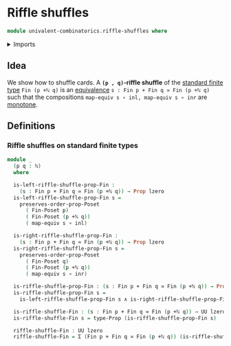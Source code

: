 # Riffle shuffles

```agda
module univalent-combinatorics.riffle-shuffles where
```

<details><summary>Imports</summary>

```agda
open import elementary-number-theory.addition-natural-numbers
open import elementary-number-theory.inequality-standard-finite-types
open import elementary-number-theory.natural-numbers

open import foundation.automorphisms
open import foundation.conjunction
open import foundation.dependent-pair-types
open import foundation.equivalences
open import foundation.function-types
open import foundation.universe-levels

open import foundation-core.coproduct-types
open import foundation-core.propositions

open import order-theory.order-preserving-maps-posets
open import order-theory.posets

open import univalent-combinatorics.standard-finite-types
```

</details>

## Idea

We show how to shuffle cards. A **`(p , q)`-riffle shuffle** of the
[standard finite type](univalent-combinatorics.standard-finite-types.md)
`Fin (p +ℕ q)` is an [equivalence](foundation.equivalences)
`s : Fin p + Fin q ≃ Fin (p +ℕ q)` such that the compositions
`map-equiv s ∘ inl, map-equiv s ∘ inr` are
[monotone](order-theory.order-preserving-maps-posets).

## Definitions

### Riffle shuffles on standard finite types

```agda
module _
  (p q : ℕ)
  where

  is-left-riffle-shuffle-prop-Fin :
    (s : Fin p + Fin q ≃ Fin (p +ℕ q)) → Prop lzero
  is-left-riffle-shuffle-prop-Fin s =
    preserves-order-prop-Poset
      ( Fin-Poset p)
      ( Fin-Poset (p +ℕ q))
      ( map-equiv s ∘ inl)

  is-right-riffle-shuffle-prop-Fin :
    (s : Fin p + Fin q ≃ Fin (p +ℕ q)) → Prop lzero
  is-right-riffle-shuffle-prop-Fin s =
    preserves-order-prop-Poset
      ( Fin-Poset q)
      ( Fin-Poset (p +ℕ q))
      ( map-equiv s ∘ inr)

  is-riffle-shuffle-prop-Fin : (s : Fin p + Fin q ≃ Fin (p +ℕ q)) → Prop lzero
  is-riffle-shuffle-prop-Fin s =
    is-left-riffle-shuffle-prop-Fin s ∧ is-right-riffle-shuffle-prop-Fin s

  is-riffle-shuffle-Fin : (s : Fin p + Fin q ≃ Fin (p +ℕ q)) → UU lzero
  is-riffle-shuffle-Fin s = type-Prop (is-riffle-shuffle-prop-Fin s)

  riffle-shuffle-Fin : UU lzero
  riffle-shuffle-Fin = Σ (Fin p + Fin q ≃ Fin (p +ℕ q)) (is-riffle-shuffle-Fin)
```
